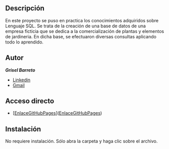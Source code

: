 ## Descripción
En este proyecto se puso en practica los conocimientos adquiridos sobre Lenguaje SQL.
Se trata de la creación de una base de datos de una empresa ficticia que se dedica a la comercialización de plantas y elementos de jardineria.
En dicha base, se efectuaron diversas consultas aplicando todo lo aprendido.

## Autor
***Grisel Barreto***
* [Linkedin](www.linkedin.com/in/lic-grisel-belén-barreto)
* [Gmail](griselbbarreto@gmail.com)

## Acceso directo
- [[EnlaceGitHubPages](https://griselbbarreto.github.io/Mi-portfolio-SQL/)]([EnlaceGitHubPages](https://griselbbarreto.github.io/Mi-portfolio-SQL/))

## Instalación
No requiere instalación. Sólo abra la carpeta y haga clic sobre el archivo.


